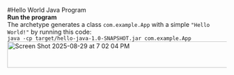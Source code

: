 #Hello World Java Program
<br><b>Run the program</b><br>
The archetype generates a class `com.example.App` with a simple `"Hello World!"` by running this code: <br>
`java -cp target/hello-java-1.0-SNAPSHOT.jar com.example.App`
<img width="633" height="61" alt="Screen Shot 2025-08-29 at 7 02 04 PM" src="https://github.com/user-attachments/assets/9fb912c9-2011-441b-a156-ea37b668cb30" />
